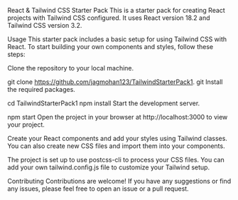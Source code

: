 React & Tailwind CSS Starter Pack
This is a starter pack for creating React projects with Tailwind CSS configured. It uses React version 18.2 and Tailwind CSS version 3.2.

Usage
This starter pack includes a basic setup for using Tailwind CSS with React. To start building your own components and styles, follow these steps:

Clone the repository to your local machine.

git clone https://github.com/jagmohan123/TailwindStarterPack1.
git Install the required packages.

cd TailwindStarterPack1 npm install Start the development server.

npm start Open the project in your browser at
 http://localhost:3000 to view your project.

Create your React components and add your styles using Tailwind classes.
 You can also create new CSS files and import them into your components.

The project is set up to use postcss-cli to process your CSS files.
 You can add your own tailwind.config.js file to customize your Tailwind setup.

Contributing Contributions are welcome! 
If you have any suggestions or find any issues, please feel free to open an issue or a pull request.
